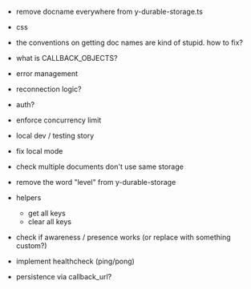 - remove docname everywhere from y-durable-storage.ts

- css
- the conventions on getting doc names are kind of stupid. how to fix?
- what is CALLBACK_OBJECTS?

- error management
- reconnection logic?
- auth?
- enforce concurrency limit
- local dev / testing story

- fix local mode

- check multiple documents don't use same storage
- remove the word "level" from y-durable-storage

- helpers

  - get all keys
  - clear all keys

- check if awareness / presence works (or replace with something custom?)
- implement healthcheck (ping/pong)
- persistence via callback_url?
